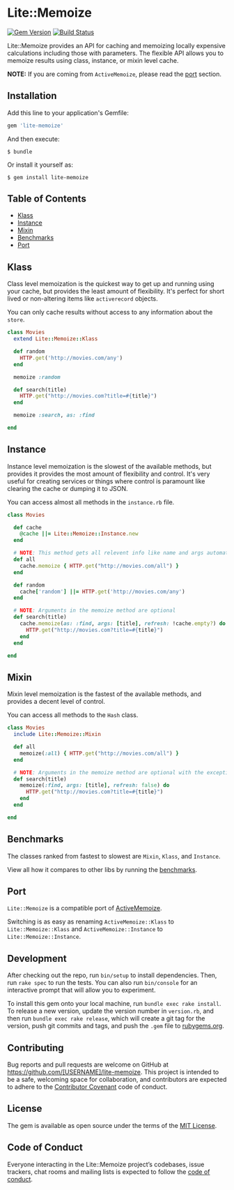 # Lite::Memoize

[![Gem Version](https://badge.fury.io/rb/lite-memoize.svg)](http://badge.fury.io/rb/lite-memoize)
[![Build Status](https://travis-ci.org/drexed/lite-memoize.svg?branch=master)](https://travis-ci.org/drexed/lite-memoize)

Lite::Memoize provides an API for caching and memoizing locally expensive calculations including those with parameters. The flexible API allows you to memoize results using class, instance, or mixin level cache.

**NOTE:** If you are coming from `ActiveMemoize`, please read the [port](#port) section.

## Installation

Add this line to your application's Gemfile:

```ruby
gem 'lite-memoize'
```

And then execute:

    $ bundle

Or install it yourself as:

    $ gem install lite-memoize

## Table of Contents

* [Klass](#klass)
* [Instance](#instance)
* [Mixin](#mixin)
* [Benchmarks](#benchmarks)
* [Port](#port)

## Klass

Class level memoization is the quickest way to get up and running using your cache, but provides the least amount of flexibility. It's perfect for short lived or non-altering items like `activerecord` objects.

You can only cache results without access to any information about the `store`.

```ruby
class Movies
  extend Lite::Memoize::Klass

  def random
    HTTP.get('http://movies.com/any')
  end

  memoize :random

  def search(title)
    HTTP.get("http://movies.com?title=#{title}")
  end

  memoize :search, as: :find

end
```

## Instance

Instance level memoization is the slowest of the available methods, but provides it provides
the most amount of flexibility and control. It's very useful for creating services or things
where control is paramount like clearing the cache or dumping it to JSON.

You can access almost all methods in the `instance.rb` file.

```ruby
class Movies

  def cache
    @cache ||= Lite::Memoize::Instance.new
  end

  # NOTE: This method gets all relevent info like name and args automatically
  def all
    cache.memoize { HTTP.get("http://movies.com/all") }
  end

  def random
    cache['random'] ||= HTTP.get('http://movies.com/any')
  end

  # NOTE: Arguments in the memoize method are optional
  def search(title)
    cache.memoize(as: :find, args: [title], refresh: !cache.empty?) do
      HTTP.get("http://movies.com?title=#{title}")
    end
  end

end
```

## Mixin

Mixin level memoization is the fastest of the available methods, and provides a decent level
of control.

You can access all methods to the `Hash` class.

```ruby
class Movies
  include Lite::Memoize::Mixin

  def all
    memoize(:all) { HTTP.get("http://movies.com/all") }
  end

  # NOTE: Arguments in the memoize method are optional with the exception of method name
  def search(title)
    memoize(:find, args: [title], refresh: false) do
      HTTP.get("http://movies.com?title=#{title}")
    end
  end

end
```

## Benchmarks

The classes ranked from fastest to slowest are `Mixin`, `Klass`, and `Instance`.

View all how it compares to other libs by running the [benchmarks](https://github.com/drexed/lite-statistics/tree/master/benchmarks).

## Port

`Lite::Memoize` is a compatible port of [ActiveMemoize](https://github.com/drexed/active_memoize).

Switching is as easy as renaming `ActiveMemoize::Klass` to `Lite::Memoize::Klass`
and  `ActiveMemoize::Instance` to `Lite::Memoize::Instance`.

## Development

After checking out the repo, run `bin/setup` to install dependencies. Then, run `rake spec` to run the tests. You can also run `bin/console` for an interactive prompt that will allow you to experiment.

To install this gem onto your local machine, run `bundle exec rake install`. To release a new version, update the version number in `version.rb`, and then run `bundle exec rake release`, which will create a git tag for the version, push git commits and tags, and push the `.gem` file to [rubygems.org](https://rubygems.org).

## Contributing

Bug reports and pull requests are welcome on GitHub at https://github.com/[USERNAME]/lite-memoize. This project is intended to be a safe, welcoming space for collaboration, and contributors are expected to adhere to the [Contributor Covenant](http://contributor-covenant.org) code of conduct.

## License

The gem is available as open source under the terms of the [MIT License](https://opensource.org/licenses/MIT).

## Code of Conduct

Everyone interacting in the Lite::Memoize project’s codebases, issue trackers, chat rooms and mailing lists is expected to follow the [code of conduct](https://github.com/[USERNAME]/lite-memoize/blob/master/CODE_OF_CONDUCT.md).
